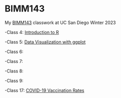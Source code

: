 # BIMM143
My [BIMM143](https://bioboot.github.io/bimm143_W23/) classwork at UC San Diego Winter 2023

-Class 4: [Introduction to R](https://github.com/andremodolo/BIMM143_github/blob/main/BIMM143-Class-4-Lab.pdf)

-Class 5: [Data Visualization with ggplot](https://github.com/andremodolo/BIMM143_github/blob/main/Class05BIMM143/Class05.qmd)

-Class 6:

-Class 7:

-Class 8:

-Class 9: 

-Class 17: [COVID-19 Vaccination Rates](https://github.com/andremodolo/BIMM143_github/blob/main/Class_17_GIT/COVID-19%20Vaccination%20Rates.qmd)


